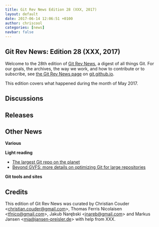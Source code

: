 ```yaml
---
title: Git Rev News Edition 28 (XXX, 2017)
layout: default
date: 2017-06-14 12:06:51 +0100
author: chriscool
categories: [news]
navbar: false
---
```


## Git Rev News: Edition 28 (XXX, 2017)

Welcome to the 28th edition of [Git Rev News](https://git.github.io/rev_news/rev_news/),
a digest of all things Git. For our goals, the archives, the way we work, and how to contribute or to
subscribe, see [the Git Rev News page](https://git.github.io/rev_news/rev_news/) on [git.github.io](http://git.github.io).

This edition covers what happened during the month of May 2017.

## Discussions

<!---
### General
-->

<!---
### Reviews
-->

<!---
### Support
-->

## Releases


## Other News

__Various__


__Light reading__

* [The largest Git repo on the planet](https://blogs.msdn.microsoft.com/bharry/2017/05/24/the-largest-git-repo-on-the-planet/)
* [Beyond GVFS: more details on optimizing Git for large repositories](https://blogs.msdn.microsoft.com/visualstudioalm/2017/05/30/optimizing-git-beyond-gvfs/)

__Git tools and sites__


## Credits

This edition of Git Rev News was curated by
Christian Couder &lt;<christian.couder@gmail.com>&gt;,
Thomas Ferris Nicolaisen &lt;<tfnico@gmail.com>&gt;,
Jakub Narębski &lt;<jnareb@gmail.com>&gt; and
Markus Jansen &lt;<mja@jansen-preisler.de>&gt;
with help from XXX.
